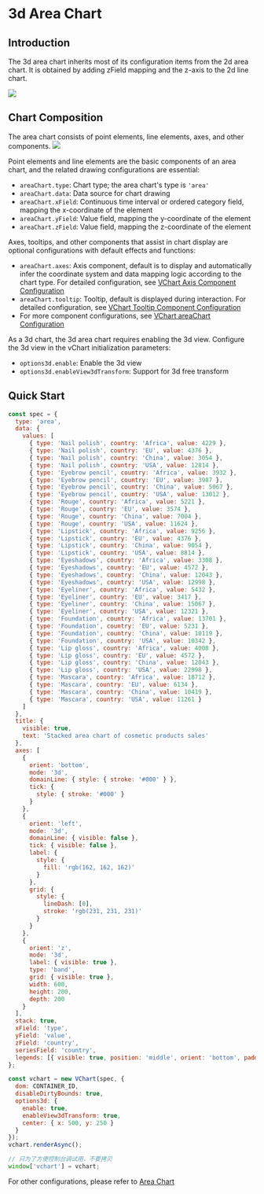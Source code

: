 # 3d Area Chart

## Introduction

The 3d area chart inherits most of its configuration items from the 2d area chart. It is obtained by adding zField mapping and the z-axis to the 2d line chart.

![](https://lf9-dp-fe-cms-tos.byteorg.com/obj/bit-cloud/350c0511133d336e622523219.png)

## Chart Composition

The area chart consists of point elements, line elements, axes, and other components.
![](https://lf9-dp-fe-cms-tos.byteorg.com/obj/bit-cloud/b42a7699efcd4dfa8b8aa3a04.png)

Point elements and line elements are the basic components of an area chart, and the related drawing configurations are essential:

- `areaChart.type`: Chart type; the area chart's type is `'area'`
- `areaChart.data`: Data source for chart drawing
- `areaChart.xField`: Continuous time interval or ordered category field, mapping the x-coordinate of the element
- `areaChart.yField`: Value field, mapping the y-coordinate of the element
- `areaChart.zField`: Value field, mapping the z-coordinate of the element

Axes, tooltips, and other components that assist in chart display are optional configurations with default effects and functions:

- `areaChart.axes`: Axis component, default is to display and automatically infer the coordinate system and data mapping logic according to the chart type. For detailed configuration, see [VChart Axis Component Configuration](../../../option/areaChart#axes)
- `areaChart.tooltip`: Tooltip, default is displayed during interaction. For detailed configuration, see [VChart Tooltip Component Configuration](../../../option/areaChart#tooltip)
- For more component configurations, see [VChart areaChart Configuration](../../../option/areaChart)

As a 3d chart, the 3d area chart requires enabling the 3d view. Configure the 3d view in the vChart initialization parameters:

- `options3d.enable`: Enable the 3d view
- `options3d.enableView3dTransform`: Support for 3d free transform

## Quick Start

```javascript livedemo
const spec = {
  type: 'area',
  data: {
    values: [
      { type: 'Nail polish', country: 'Africa', value: 4229 },
      { type: 'Nail polish', country: 'EU', value: 4376 },
      { type: 'Nail polish', country: 'China', value: 3054 },
      { type: 'Nail polish', country: 'USA', value: 12814 },
      { type: 'Eyebrow pencil', country: 'Africa', value: 3932 },
      { type: 'Eyebrow pencil', country: 'EU', value: 3987 },
      { type: 'Eyebrow pencil', country: 'China', value: 5067 },
      { type: 'Eyebrow pencil', country: 'USA', value: 13012 },
      { type: 'Rouge', country: 'Africa', value: 5221 },
      { type: 'Rouge', country: 'EU', value: 3574 },
      { type: 'Rouge', country: 'China', value: 7004 },
      { type: 'Rouge', country: 'USA', value: 11624 },
      { type: 'Lipstick', country: 'Africa', value: 9256 },
      { type: 'Lipstick', country: 'EU', value: 4376 },
      { type: 'Lipstick', country: 'China', value: 9054 },
      { type: 'Lipstick', country: 'USA', value: 8814 },
      { type: 'Eyeshadows', country: 'Africa', value: 3308 },
      { type: 'Eyeshadows', country: 'EU', value: 4572 },
      { type: 'Eyeshadows', country: 'China', value: 12043 },
      { type: 'Eyeshadows', country: 'USA', value: 12998 },
      { type: 'Eyeliner', country: 'Africa', value: 5432 },
      { type: 'Eyeliner', country: 'EU', value: 3417 },
      { type: 'Eyeliner', country: 'China', value: 15067 },
      { type: 'Eyeliner', country: 'USA', value: 12321 },
      { type: 'Foundation', country: 'Africa', value: 13701 },
      { type: 'Foundation', country: 'EU', value: 5231 },
      { type: 'Foundation', country: 'China', value: 10119 },
      { type: 'Foundation', country: 'USA', value: 10342 },
      { type: 'Lip gloss', country: 'Africa', value: 4008 },
      { type: 'Lip gloss', country: 'EU', value: 4572 },
      { type: 'Lip gloss', country: 'China', value: 12043 },
      { type: 'Lip gloss', country: 'USA', value: 22998 },
      { type: 'Mascara', country: 'Africa', value: 18712 },
      { type: 'Mascara', country: 'EU', value: 6134 },
      { type: 'Mascara', country: 'China', value: 10419 },
      { type: 'Mascara', country: 'USA', value: 11261 }
    ]
  },
  title: {
    visible: true,
    text: 'Stacked area chart of cosmetic products sales'
  },
  axes: [
    {
      orient: 'bottom',
      mode: '3d',
      domainLine: { style: { stroke: '#000' } },
      tick: {
        style: { stroke: '#000' }
      }
    },
    {
      orient: 'left',
      mode: '3d',
      domainLine: { visible: false },
      tick: { visible: false },
      label: {
        style: {
          fill: 'rgb(162, 162, 162)'
        }
      },
      grid: {
        style: {
          lineDash: [0],
          stroke: 'rgb(231, 231, 231)'
        }
      }
    },
    {
      orient: 'z',
      mode: '3d',
      label: { visible: true },
      type: 'band',
      grid: { visible: true },
      width: 600,
      height: 200,
      depth: 200
    }
  ],
  stack: true,
  xField: 'type',
  yField: 'value',
  zField: 'country',
  seriesField: 'country',
  legends: [{ visible: true, position: 'middle', orient: 'bottom', padding: { top: 30 } }]
};

const vchart = new VChart(spec, {
  dom: CONTAINER_ID,
  disableDirtyBounds: true,
  options3d: {
    enable: true,
    enableView3dTransform: true,
    center: { x: 500, y: 250 }
  }
});
vchart.renderAsync();

// 只为了方便控制台调试用，不要拷贝
window['vchart'] = vchart;
```

For other configurations, please refer to [Area Chart]()
